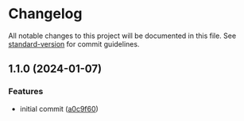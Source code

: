 # Changelog

All notable changes to this project will be documented in this file. See [standard-version](https://github.com/conventional-changelog/standard-version) for commit guidelines.

## 1.1.0 (2024-01-07)


### Features

* initial commit ([a0c9f60](https://github.com/danielsidauruk/helm-ops/commit/a0c9f601684074dda30e6d24ecb9a234ca4a3384))
